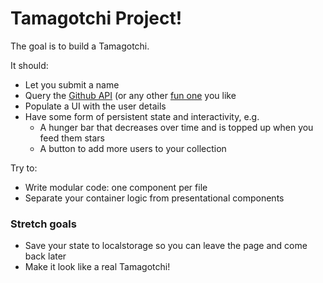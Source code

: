 # Tamagotchi Project!

The goal is to build a Tamagotchi.



It should:

- Let you submit a name
- Query the [Github API](https://developer.github.com/v3/) (or any other [fun one](https://www.potterapi.com/) you like
- Populate a UI with the user details
- Have some form of persistent state and interactivity, e.g.
  - A hunger bar that decreases over time and is topped up when you feed them stars
  - A button to add more users to your collection

Try to:

- Write modular code: one component per file
- Separate your container logic from presentational components

### Stretch goals

- Save your state to localstorage so you can leave the page and come back later
- Make it look like a real Tamagotchi!
